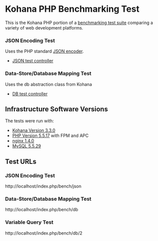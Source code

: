 # Kohana PHP Benchmarking Test

This is the Kohana PHP portion of a [benchmarking test suite](../) comparing a variety of web development platforms.

### JSON Encoding Test
Uses the PHP standard [JSON encoder](http://www.php.net/manual/en/function.json-encode.php).

* [JSON test controller](application/classes/Controller/Bench.php)


### Data-Store/Database Mapping Test
Uses the db abstraction class from Kohana

* [DB test controller](application/classes/Controller/Bench.php)


## Infrastructure Software Versions
The tests were run with:

* [Kohana Version 3.3.0](http://kohanaframework.org/)
* [PHP Version 5.5.17](http://www.php.net/) with FPM and APC
* [nginx 1.4.0](http://nginx.org/)
* [MySQL 5.5.29](https://dev.mysql.com/)

## Test URLs
### JSON Encoding Test

http://localhost/index.php/bench/json

### Data-Store/Database Mapping Test

http://localhost/index.php/bench/db

### Variable Query Test
    
http://localhost/index.php/bench/db/2
